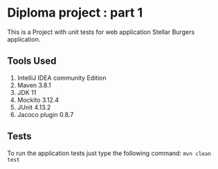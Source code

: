 # Diploma project : part 1
This is a Project with unit tests for web application Stellar Burgers application.

## Tools Used
1. IntelliJ IDEA community Edition
2. Maven 3.8.1
3. JDK 11
4. Mockito 3.12.4
5. JUnit 4.13.2
6. Jacoco plugin 0.8.7

## Tests
To run the application tests just type the following command:
`mvn clean test`

